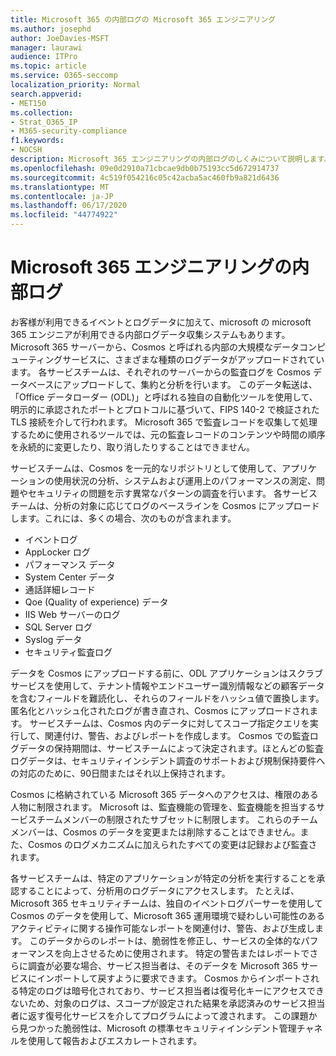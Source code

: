 ```yaml
---
title: Microsoft 365 の内部ログの Microsoft 365 エンジニアリング
ms.author: josephd
author: JoeDavies-MSFT
manager: laurawi
audience: ITPro
ms.topic: article
ms.service: O365-seccomp
localization_priority: Normal
search.appverid:
- MET150
ms.collection:
- Strat_O365_IP
- M365-security-compliance
f1.keywords:
- NOCSH
description: Microsoft 365 エンジニアリングの内部ログのしくみについて説明します。
ms.openlocfilehash: 09e0d2910a71cbcae9db0b75193cc5d672914737
ms.sourcegitcommit: 4c519f054216c05c42acba5ac460fb9a821d6436
ms.translationtype: MT
ms.contentlocale: ja-JP
ms.lasthandoff: 06/17/2020
ms.locfileid: "44774922"
---
```

# <a name="internal-logging-for-microsoft-365-engineering"></a>Microsoft 365 エンジニアリングの内部ログ

お客様が利用できるイベントとログデータに加えて、microsoft の microsoft 365 エンジニアが利用できる内部ログデータ収集システムもあります。 Microsoft 365 サーバーから、Cosmos と呼ばれる内部の大規模なデータコンピューティングサービスに、さまざまな種類のログデータがアップロードされています。 各サービスチームは、それぞれのサーバーからの監査ログを Cosmos データベースにアップロードして、集約と分析を行います。 このデータ転送は、「Office データローダー (ODL)」と呼ばれる独自の自動化ツールを使用して、明示的に承認されたポートとプロトコルに基づいて、FIPS 140-2 で検証された TLS 接続を介して行われます。 Microsoft 365 で監査レコードを収集して処理するために使用されるツールでは、元の監査レコードのコンテンツや時間の順序を永続的に変更したり、取り消したりすることはできません。

サービスチームは、Cosmos を一元的なリポジトリとして使用して、アプリケーションの使用状況の分析、システムおよび運用上のパフォーマンスの測定、問題やセキュリティの問題を示す異常なパターンの調査を行います。 各サービスチームは、分析の対象に応じてログのベースラインを Cosmos にアップロードします。これには、多くの場合、次のものが含まれます。

- イベントログ
- AppLocker ログ
- パフォーマンス データ
- System Center データ
- 通話詳細レコード
- Qoe (Quality of experience) データ
- IIS Web サーバーのログ
- SQL Server ログ
- Syslog データ
- セキュリティ監査ログ

データを Cosmos にアップロードする前に、ODL アプリケーションはスクラブサービスを使用して、テナント情報やエンドユーザー識別情報などの顧客データを含むフィールドを難読化し、それらのフィールドをハッシュ値で置換します。 匿名化とハッシュ化されたログが書き直され、Cosmos にアップロードされます。 サービスチームは、Cosmos 内のデータに対してスコープ指定クエリを実行して、関連付け、警告、およびレポートを作成します。 Cosmos での監査ログデータの保持期間は、サービスチームによって決定されます。ほとんどの監査ログデータは、セキュリティインシデント調査のサポートおよび規制保持要件への対応のために、90日間またはそれ以上保持されます。

Cosmos に格納されている Microsoft 365 データへのアクセスは、権限のある人物に制限されます。 Microsoft は、監査機能の管理を、監査機能を担当するサービスチームメンバーの制限されたサブセットに制限します。 これらのチームメンバーは、Cosmos のデータを変更または削除することはできません。また、Cosmos のログメカニズムに加えられたすべての変更は記録および監査されます。

各サービスチームは、特定のアプリケーションが特定の分析を実行することを承認することによって、分析用のログデータにアクセスします。 たとえば、Microsoft 365 セキュリティチームは、独自のイベントログパーサーを使用して Cosmos のデータを使用して、Microsoft 365 運用環境で疑わしい可能性のあるアクティビティに関する操作可能なレポートを関連付け、警告、および生成します。 このデータからのレポートは、脆弱性を修正し、サービスの全体的なパフォーマンスを向上させるために使用されます。 特定の警告またはレポートでさらに調査が必要な場合、サービス担当者は、そのデータを Microsoft 365 サービスにインポートして戻すように要求できます。 Cosmos からインポートされる特定のログは暗号化されており、サービス担当者は復号化キーにアクセスできないため、対象のログは、スコープが設定された結果を承認済みのサービス担当者に返す復号化サービスを介してプログラムによって渡されます。 この課題から見つかった脆弱性は、Microsoft の標準セキュリティインシデント管理チャネルを使用して報告およびエスカレートされます。

